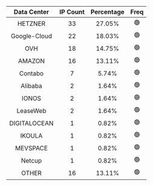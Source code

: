 | Data Center | IP Count | Percentage | Freq |
|:------------:|:--------:|:-----------:|:-----:|
| HETZNER | 33 | 27.05% | 🟢 |
| Google-Cloud | 22 | 18.03% | 🟢 |
| OVH | 18 | 14.75% | 🟢 |
| AMAZON | 16 | 13.11% | 🟢 |
| Contabo | 7 | 5.74% | 🟢 |
| Alibaba | 2 | 1.64% | 🟢 |
| IONOS | 2 | 1.64% | 🟢 |
| LeaseWeb | 2 | 1.64% | 🟢 |
| DIGITALOCEAN | 1 | 0.82% | 🟢 |
| IKOULA | 1 | 0.82% | 🟢 |
| MEVSPACE | 1 | 0.82% | 🟢 |
| Netcup | 1 | 0.82% | 🟢 |
| OTHER | 16 | 13.11% | 🟢 |